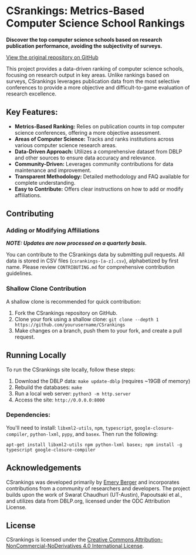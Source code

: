 # CSrankings: Metrics-Based Computer Science School Rankings

**Discover the top computer science schools based on research publication performance, avoiding the subjectivity of surveys.**

[View the original repository on GitHub](https://github.com/emeryberger/CSrankings)

This project provides a data-driven ranking of computer science schools, focusing on research output in key areas. Unlike rankings based on surveys, CSrankings leverages publication data from the most selective conferences to provide a more objective and difficult-to-game evaluation of research excellence.

## Key Features:

*   **Metrics-Based Ranking:**  Relies on publication counts in top computer science conferences, offering a more objective assessment.
*   **Areas of Computer Science:** Tracks and ranks institutions across various computer science research areas.
*   **Data-Driven Approach:** Utilizes a comprehensive dataset from DBLP and other sources to ensure data accuracy and relevance.
*   **Community-Driven:**  Leverages community contributions for data maintenance and improvement.
*   **Transparent Methodology:**  Detailed methodology and FAQ available for complete understanding.
*   **Easy to Contribute:** Offers clear instructions on how to add or modify affiliations.

## Contributing

### Adding or Modifying Affiliations

**_NOTE: Updates are now processed on a quarterly basis._**

You can contribute to the CSrankings data by submitting pull requests. All data is stored in CSV files (`csrankings-[a-z].csv`), alphabetized by first name. Please review `CONTRIBUTING.md` for comprehensive contribution guidelines.

### Shallow Clone Contribution

A shallow clone is recommended for quick contribution:

1.  Fork the CSrankings repository on GitHub.
2.  Clone your fork using a shallow clone: `git clone --depth 1 https://github.com/yourusername/CSrankings`
3.  Make changes on a branch, push them to your fork, and create a pull request.

## Running Locally

To run the CSrankings site locally, follow these steps:

1.  Download the DBLP data: `make update-dblp` (requires ~19GB of memory)
2.  Rebuild the databases: `make`
3.  Run a local web server: `python3 -m http.server`
4.  Access the site:  `http://0.0.0.0:8000`

### Dependencies:

You'll need to install: `libxml2-utils`, `npm`, `typescript`, `google-closure-compiler`, `python-lxml`, `pypy`, and `basex`. Then run the following:

`apt-get install libxml2-utils npm python-lxml basex; npm install -g typescript google-closure-compiler`

## Acknowledgements

CSrankings was developed primarily by [Emery Berger](https://emeryberger.com) and incorporates contributions from a community of researchers and developers. The project builds upon the work of Swarat Chaudhuri (UT-Austin), Papoutsaki et al., and utilizes data from DBLP.org, licensed under the ODC Attribution License.

## License

CSrankings is licensed under the [Creative Commons Attribution-NonCommercial-NoDerivatives 4.0 International License](https://creativecommons.org/licenses/by-nc-nd/4.0/).